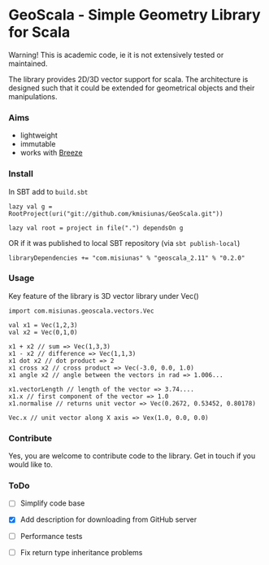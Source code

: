 #   GeoScala - Simple Geometry Library for Scala


Warning! This is academic code, ie it is not extensively tested or maintained. 

The library provides 2D/3D vector support for scala. The architecture is designed 
such that it could be extended for geometrical objects and their manipulations. 


### Aims

 - lightweight
 - immutable
 - works with [Breeze](https://github.com/scalanlp/breeze)
 
### Install

In SBT add to `build.sbt`
    
    lazy val g = RootProject(uri("git://github.com/kmisiunas/GeoScala.git"))
   
    lazy val root = project in file(".") dependsOn g

OR if it was published to local SBT repository (via `sbt publish-local`)

    libraryDependencies += "com.misiunas" % "geoscala_2.11" % "0.2.0"


### Usage

Key feature of the library is 3D vector library under Vec()

    import com.misiunas.geoscala.vectors.Vec
    
    val x1 = Vec(1,2,3)
    val x2 = Vec(0,1,0)
    
    x1 + x2 // sum => Vec(1,3,3)
    x1 - x2 // difference => Vec(1,1,3)
    x1 dot x2 // dot product => 2
    x1 cross x2 // cross product => Vec(-3.0, 0.0, 1.0)
    x1 angle x2 // angle between the vectors in rad => 1.006...
    
    x1.vectorLength // length of the vector => 3.74....
    x1.x // first component of the vector => 1.0
    x1.normalise // returns unit vector => Vec(0.2672, 0.53452, 0.80178)
    
    Vec.x // unit vector along X axis => Vex(1.0, 0.0, 0.0)
    
    

### Contribute

Yes, you are welcome to contribute code to the library. Get in touch if you would like to. 

### ToDo

 - [ ] Simplify code base
 - [X] Add description for downloading from GitHub server
 - [ ] Performance tests
 - [ ] Fix return type inheritance problems 

